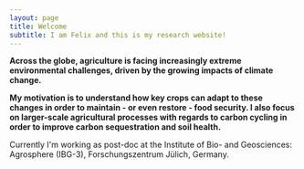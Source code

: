 ```yaml
---
layout: page
title: Welcome
subtitle: I am Felix and this is my research website!
---
```



**Across the globe, agriculture is facing increasingly extreme environmental challenges, driven by the growing impacts of climate change.**

**My motivation is to understand how key crops can adapt to these changes in order to maintain - or even restore - food security. I also focus on larger-scale agricultural processes with regards to carbon cycling in order to improve carbon sequestration and soil health.**

Currently I'm working as post-doc at the Institute of Bio- and Geosciences: Agrosphere (IBG-3), Forschungszentrum Jülich, Germany.

